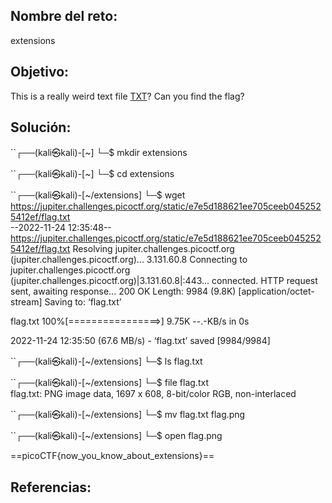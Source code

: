 ## Nombre del reto:
extensions

## Objetivo:
This is a really weird text file [TXT](https://jupiter.challenges.picoctf.org/static/e7e5d188621ee705ceeb0452525412ef/flag.txt)? Can you find the flag?

## Solución:
``┌──(kali㉿kali)-[~]
└─$ mkdir extensions
                                                                             
``┌──(kali㉿kali)-[~]
└─$ cd extensions 
                                                                             
``┌──(kali㉿kali)-[~/extensions]
└─$ wget https://jupiter.challenges.picoctf.org/static/e7e5d188621ee705ceeb0452525412ef/flag.txt    
--2022-11-24 12:35:48--  https://jupiter.challenges.picoctf.org/static/e7e5d188621ee705ceeb0452525412ef/flag.txt
Resolving jupiter.challenges.picoctf.org (jupiter.challenges.picoctf.org)... 3.131.60.8
Connecting to jupiter.challenges.picoctf.org (jupiter.challenges.picoctf.org)|3.131.60.8|:443... connected.
HTTP request sent, awaiting response... 200 OK
Length: 9984 (9.8K) [application/octet-stream]
Saving to: ‘flag.txt’

flag.txt            100%[================>]   9.75K  --.-KB/s    in 0s      

2022-11-24 12:35:50 (67.6 MB/s) - ‘flag.txt’ saved [9984/9984]

                                                                             
``┌──(kali㉿kali)-[~/extensions]
└─$ ls
flag.txt
                                                                             
``┌──(kali㉿kali)-[~/extensions]
└─$ file flag.txt    
flag.txt: PNG image data, 1697 x 608, 8-bit/color RGB, non-interlaced
                                                                             
``┌──(kali㉿kali)-[~/extensions]
└─$ mv flag.txt flag.png
                                                                             
``┌──(kali㉿kali)-[~/extensions]
└─$ open flag.png 

==picoCTF{now_you_know_about_extensions}==

## Referencias: